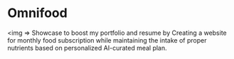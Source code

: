 # Omnifood
<img => </img>
Showcase to boost my portfolio and resume by Creating a website for monthly food subscription while maintaining the intake of proper nutrients based on personalized AI-curated meal plan.
